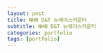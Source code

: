 ```yaml
---
layout: post
title: NHN D&T 뉴에이스카운터
subtitle: NHN D&T 뉴에이스카운터
categories: portfolio
tags: [portfolio]
---
```

